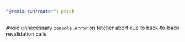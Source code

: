 ```yaml
---
"@remix-run/router": patch
---
```


Avoid unnecessary `console.error` on fetcher abort due to back-to-back revalidation calls
